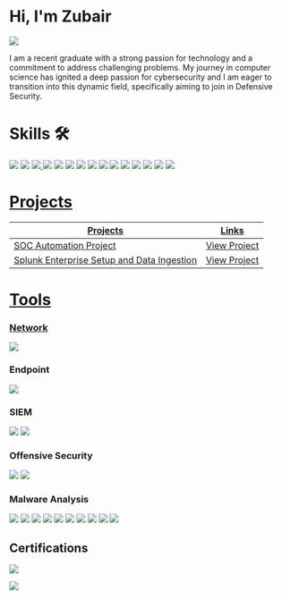 # Hi, I'm Zubair
<a href="https://www.linkedin.com/in/mdzubair2004/">
    <img src="https://img.shields.io/badge/-LinkedIn-0072b1?style=for-the-badge&logo=linkedin&logoColor=white" />
</a>

I am a recent graduate with a strong passion for technology and a commitment to address challenging problems.
My journey in computer science has ignited a deep passion for cybersecurity and I am eager to transition into this dynamic field, specifically aiming to join in Defensive Security.

# Skills 🛠
<div>
  <a href="#"><img src="https://img.shields.io/badge/Information%20Security-5C8DBB?style=for-the-badge&logo=security&logoColor=white" style="pointer-events: none;" /></a>
  <a href="#"><img src="https://img.shields.io/badge/Network%20Security-1BA0E8?style=for-the-badge&logo=cisco&logoColor=white" style="pointer-events: none;" /></a>
  <a href="#"><img src="https://img.shields.io/badge/Incident%20Response-FC8C40?style=for-the-badge&logo=incident-response&logoColor=white" style="pointer-events: none;" />
  <a href="#"><img src="https://img.shields.io/badge/Malware%20Analysis-0099CC?style=for-the-badge&logo=malwarebytes&logoColor=white" style="pointer-events: none;" /></a>
  <a href="#"><img src="https://img.shields.io/badge/SIEM-FF6600?style=for-the-badge&logo=ibm&logoColor=white" style="pointer-events: none;" /></a>
  <a href="#"><img src="https://img.shields.io/badge/Threat%20Intelligence-FF7800?style=for-the-badge&logo=threat-intelligence&logoColor=white" style="pointer-events: none;" /></a>
  <a href="#"><img src="https://img.shields.io/badge/IDS-0072C6?style=for-the-badge&logo=cisco&logoColor=white" style="pointer-events: none;" /></a>
  <a href="#"><img src="https://img.shields.io/badge/IPS-0072C6?style=for-the-badge&logo=cisco&logoColor=white" style="pointer-events: none;" /></a>
  <a href="#"><img src="https://img.shields.io/badge/Log%20Analysis-005D8C?style=for-the-badge&logo=splunk&logoColor=white" style="pointer-events: none;" /></a>
  <a href="#"><img src="https://img.shields.io/badge/Vulnerability%20Management-4E5B31?style=for-the-badge&logo=tenable&logoColor=white" style="pointer-events: none;" /></a>
  <a href="#"><img src="https://img.shields.io/badge/Linux-FCC624?style=for-the-badge&logo=linux&logoColor=black" style="pointer-events: none;" /></a>
  <a href="#"><img src="https://img.shields.io/badge/Python-3776AB?style=for-the-badge&logo=python&logoColor=white" style="pointer-events: none;" /></a>
  <a href="#"><img src="https://img.shields.io/badge/Bash-4EAA25?style=for-the-badge&logo=gnu-bash&logoColor=white" style="pointer-events: none;" /></a>
  <a href="#"><img src="https://img.shields.io/badge/Communication-0072C6?style=for-the-badge&logo=communication&logoColor=white" style="pointer-events: none;" /></a>
  <a href="#"><img src="https://img.shields.io/badge/Critical%20Thinking-FFCC00?style=for-the-badge&logo=critical-thinking&logoColor=black" style="pointer-events: none;" />
</div>



# Projects

| Projects                                         | Links         |
|-----------------------------------------------|----------------------------|
|SOC Automation Project| <a href="https://github.com/syedme18/SOC-Automation-Project">View Project</a>|
|Splunk Enterprise Setup and Data Ingestion| <a href="https://github.com/syedme18/Splunk-Enterprise-Setup-and-Data-Ingestion-Guide">View Project</a>|




# Tools

### Network
<div>
    <a href="#" style="pointer-events: none;"><img src="https://img.shields.io/badge/-Wireshark-1679A7?&style=for-the-badge&logo=Wireshark&logoColor=white" /></a>
</div>

### Endpoint
<div>
   <a href="#" style="pointer-events: none;"><img src="https://img.shields.io/badge/-Wazuh-00008B?&style=for-the-badge&logo=Wazuh&logoColor=white" /></a>

</div>

### SIEM
<div>
    <a href="#" style="pointer-events: none;"><img src="https://img.shields.io/badge/-Splunk-000000?&style=for-the-badge&logo=Splunk&logoColor=white" /></a>
    <a href="#" style="pointer-events: none;"><img src="https://img.shields.io/badge/-Wazuh-00008B?&style=for-the-badge&logo=Wazuh&logoColor=white" /></a>
</div>

### Offensive Security
<div>
    <a href="#" style="pointer-events: none;"><img src="https://img.shields.io/badge/-Metasploit-2A2F39?&style=for-the-badge&logo=Metasploit&logoColor=white" /></a>
    <a href="#" style="pointer-events: none;"><img src="https://img.shields.io/badge/-Nmap-4682B4?&style=for-the-badge&logo=Nmap&logoColor=white" /></a>
</div>

### Malware Analysis
<div>
    <a href="#" style="pointer-events: none;"><img src="https://img.shields.io/badge/-REMnux-2A2F39?&style=for-the-badge&logoColor=white" /></a>
    <a href="#" style="pointer-events: none;"><img src="https://img.shields.io/badge/-ProcMon-4682B4?&style=for-the-badge&logoColor=white" /></a>
    <a href="#" style="pointer-events: none;"><img src="https://img.shields.io/badge/-PEStudio-FFA500?&style=for-the-badge&logoColor=white" /></a>
    <a href="#" style="pointer-events: none;"><img src="https://img.shields.io/badge/-HxD-FF4500?&style=for-the-badge&logoColor=white" /></a>
    <a href="#" style="pointer-events: none;"><img src="https://img.shields.io/badge/-Sysinternals_Suite-008080?&style=for-the-badge&logoColor=white" /></a>
    <a href="#" style="pointer-events: none;"><img src="https://img.shields.io/badge/-ANY.RUN-DC143C?&style=for-the-badge&logoColor=white" /></a>
    <a href="#" style="pointer-events: none;"><img src="https://img.shields.io/badge/-VirusTotal-4E9A06?&style=for-the-badge&logoColor=white" /></a>
    <a href="#" style="pointer-events: none;"><img src="https://img.shields.io/badge/-FlareVM-6B8E23?&style=for-the-badge&logoColor=white" /></a>
    <a href="#" style="pointer-events: none;"><img src="https://img.shields.io/badge/-Regshot-FFD700?&style=for-the-badge&logoColor=white" /></a>
    <a href="#" style="pointer-events: none;"><img src="https://img.shields.io/badge/-Process_Hacker-00CED1?&style=for-the-badge&logoColor=white" /></a>
</div>
 




## Certifications
<div>
<a href="https://tryhackme-certificates.s3-eu-west-1.amazonaws.com/THM-DIFC1QIITO.pdf"><img src="https://img.shields.io/badge/Pre%20Security%20TRY Hackme%20-003366?style=for-the-badge&logo=letsdefend&logoColor=white" />
</a>


<a href="https://cert.cyberverseacademy.com/certificate/CVAEH01MZ.pdf"><img src="https://img.shields.io/badge/Ethical%20Hacking%20From%20Scratch-DC143C?&style=for-the-badge&logoColor=white" />
</a>  
</div>
